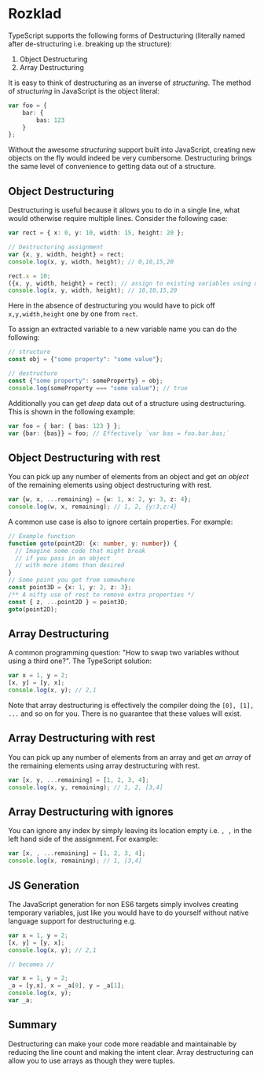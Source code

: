 # Rozklad

TypeScript supports the following forms of Destructuring \(literally named after de-structuring i.e. breaking up the structure\):

1. Object Destructuring
2. Array Destructuring

It is easy to think of destructuring as an inverse of _structuring_. The method of _structuring_ in JavaScript is the object literal:

```typescript
var foo = {
    bar: {
        bas: 123
    }
};
```

Without the awesome _structuring_ support built into JavaScript, creating new objects on the fly would indeed be very cumbersome. Destructuring brings the same level of convenience to getting data out of a structure.

## Object Destructuring

Destructuring is useful because it allows you to do in a single line, what would otherwise require multiple lines. Consider the following case:

```typescript
var rect = { x: 0, y: 10, width: 15, height: 20 };

// Destructuring assignment
var {x, y, width, height} = rect;
console.log(x, y, width, height); // 0,10,15,20

rect.x = 10;
({x, y, width, height} = rect); // assign to existing variables using outer parentheses
console.log(x, y, width, height); // 10,10,15,20
```

Here in the absence of destructuring you would have to pick off `x,y,width,height` one by one from `rect`.

To assign an extracted variable to a new variable name you can do the following:

```typescript
// structure
const obj = {"some property": "some value"};

// destructure
const {"some property": someProperty} = obj;
console.log(someProperty === "some value"); // true
```

Additionally you can get _deep_ data out of a structure using destructuring. This is shown in the following example:

```typescript
var foo = { bar: { bas: 123 } };
var {bar: {bas}} = foo; // Effectively `var bas = foo.bar.bas;`
```

## Object Destructuring with rest

You can pick up any number of elements from an object and get _an object_ of the remaining elements using object destructuring with rest.

```typescript
var {w, x, ...remaining} = {w: 1, x: 2, y: 3, z: 4};
console.log(w, x, remaining); // 1, 2, {y:3,z:4}
```

A common use case is also to ignore certain properties. For example:

```typescript
// Example function
function goto(point2D: {x: number, y: number}) {
  // Imagine some code that might break
  // if you pass in an object
  // with more items than desired
}
// Some point you get from somewhere
const point3D = {x: 1, y: 2, z: 3};
/** A nifty use of rest to remove extra properties */
const { z, ...point2D } = point3D;
goto(point2D);
```

## Array Destructuring

A common programming question: "How to swap two variables without using a third one?". The TypeScript solution:

```typescript
var x = 1, y = 2;
[x, y] = [y, x];
console.log(x, y); // 2,1
```

Note that array destructuring is effectively the compiler doing the `[0], [1], ...` and so on for you. There is no guarantee that these values will exist.

## Array Destructuring with rest

You can pick up any number of elements from an array and get _an array_ of the remaining elements using array destructuring with rest.

```typescript
var [x, y, ...remaining] = [1, 2, 3, 4];
console.log(x, y, remaining); // 1, 2, [3,4]
```

## Array Destructuring with ignores

You can ignore any index by simply leaving its location empty i.e. `, ,` in the left hand side of the assignment. For example:

```typescript
var [x, , ...remaining] = [1, 2, 3, 4];
console.log(x, remaining); // 1, [3,4]
```

## JS Generation

The JavaScript generation for non ES6 targets simply involves creating temporary variables, just like you would have to do yourself without native language support for destructuring e.g.

```typescript
var x = 1, y = 2;
[x, y] = [y, x];
console.log(x, y); // 2,1

// becomes //

var x = 1, y = 2;
_a = [y,x], x = _a[0], y = _a[1];
console.log(x, y);
var _a;
```

## Summary

Destructuring can make your code more readable and maintainable by reducing the line count and making the intent clear. Array destructuring can allow you to use arrays as though they were tuples.

